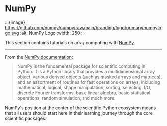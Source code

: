 # NumPy

:::{image} https://github.com/numpy/numpy/raw/main/branding/logo/primary/numpylogo.svg
:alt: NumPy Logo
:width: 250
:::

This section contains tutorials on array computing with [NumPy](https://numpy.org).

---

From the [NumPy documentation](https://numpy.org/doc/stable/user/whatisnumpy.html):

> NumPy is the fundamental package for scientific computing in Python. It is a Python library that provides a multidimensional array object, various derived objects (such as masked arrays and matrices), and an assortment of routines for fast operations on arrays, including mathematical, logical, shape manipulation, sorting, selecting, I/O, discrete Fourier transforms, basic linear algebra, basic statistical operations, random simulation, and much more.

NumPy's position at the center of the scientific Python ecosystem means that all users should start here in their learning journey through the core scientific packages.
